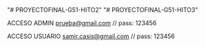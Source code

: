 "# PROYECTOFINAL-G51-HITO2" 
"# PROYECTOFINAL-G51-HITO3"

ACCESO ADMIN
prueba@gmail.com // pass: 123456

ACCESO USUARIO
samir.casis@gmail.com // pass: 123456
